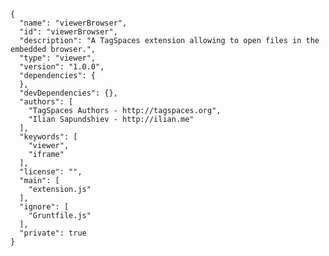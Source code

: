     {
      "name": "viewerBrowser",
      "id": "viewerBrowser",
      "description": "A TagSpaces extension allowing to open files in the embedded browser.",
      "type": "viewer",
      "version": "1.0.0",
      "dependencies": {
      },
      "devDependencies": {},
      "authors": [
        "TagSpaces Authors - http://tagspaces.org",
        "Ilian Sapundshiev - http://ilian.me"
      ],
      "keywords": [
        "viewer",
        "iframe"
      ],
      "license": "",
      "main": [
        "extension.js"
      ],
      "ignore": [
        "Gruntfile.js"
      ],
      "private": true
    }
